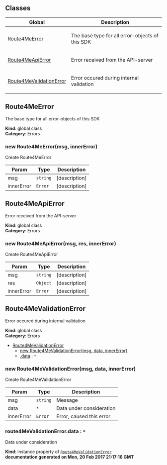 ## Classes

<table>
  <thead>
    <tr>
      <th>Global</th><th>Description</th>
    </tr>
  </thead>
  <tbody>
<tr>
    <td><a href="#Route4MeError">Route4MeError</a></td>
    <td><p>The base type for all error-objects of this SDK</p>
</td>
    </tr>
<tr>
    <td><a href="#Route4MeApiError">Route4MeApiError</a></td>
    <td><p>Error received from the API-server</p>
</td>
    </tr>
<tr>
    <td><a href="#Route4MeValidationError">Route4MeValidationError</a></td>
    <td><p>Error occured during internal validation</p>
</td>
    </tr>
</tbody>
</table>

<a name="Route4MeError"></a>

## Route4MeError
The base type for all error-objects of this SDK

**Kind**: global class  
**Category**: Errors  
<a name="new_Route4MeError_new"></a>

### new Route4MeError(msg, innerError)
Create Route4MeError


| Param | Type | Description |
| --- | --- | --- |
| msg | <code>string</code> | [description] |
| innerError | <code>Error</code> | [description] |

<a name="Route4MeApiError"></a>

## Route4MeApiError
Error received from the API-server

**Kind**: global class  
**Category**: Errors  
<a name="new_Route4MeApiError_new"></a>

### new Route4MeApiError(msg, res, innerError)
Create Route4MeApiError


| Param | Type | Description |
| --- | --- | --- |
| msg | <code>string</code> | [description] |
| res | <code>Object</code> | [description] |
| innerError | <code>Error</code> | [description] |

<a name="Route4MeValidationError"></a>

## Route4MeValidationError
Error occured during internal validation

**Kind**: global class  
**Category**: Errors  

* [Route4MeValidationError](#Route4MeValidationError)
    * [new Route4MeValidationError(msg, data, innerError)](#new_Route4MeValidationError_new)
    * [.data](#Route4MeValidationError+data) : <code>\*</code>

<a name="new_Route4MeValidationError_new"></a>

### new Route4MeValidationError(msg, data, innerError)
Create Route4MeValidationError


| Param | Type | Description |
| --- | --- | --- |
| msg | <code>string</code> | Message |
| data | <code>\*</code> | Data under consideration |
| innerError | <code>Error</code> | Error, caused this error |

<a name="Route4MeValidationError+data"></a>

### route4MeValidationError.data : <code>\*</code>
Data under consideration

**Kind**: instance property of <code>[Route4MeValidationError](#Route4MeValidationError)</code>  
**documentation generated on Mon, 20 Feb 2017 21:17:16 GMT**
